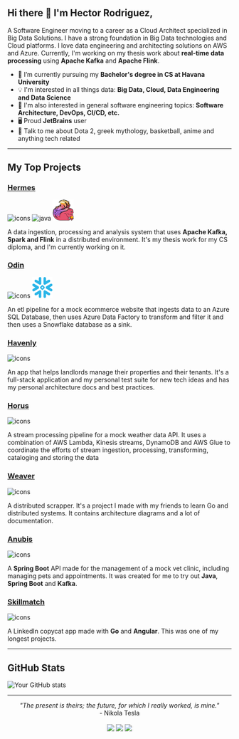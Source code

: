 ## Hi there 👋 I'm Hector Rodriguez,

A Software Engineer moving to a career as a Cloud Architect specialized in Big Data Solutions. I have a strong
foundation in Big Data technologies and Cloud platforms. I love data engineering and architecting solutions on AWS and
Azure. Currently, I'm working on my thesis work about **real-time data processing** using **Apache Kafka** and **Apache
Flink**.

- 🌱 I’m currently pursuing my **Bachelor's degree in CS at Havana University**
- 💡 I'm interested in all things data: **Big Data, Cloud, Data Engineering and Data Science**
- 🔅 I'm also interested in general software engineering topics: **Software Architecture, DevOps, CI/CD, etc.**
- 🖥️ Proud **JetBrains** user
- 💬 Talk to me about Dota 2, greek mythology, basketball, anime and anything tech related

---

## My Top Projects

### [Hermes](https://github.com/hmrguez/Hermes)

<img src="https://skillicons.dev/icons?i=docker,py,kafka,java,scala" alt="icons" /> <img src="https://www.vectorlogo.zone/logos/apache_spark/apache_spark-icon.svg" alt="java" width="45" height="45"/> <img src="flink_squirrel_1000.png" width="47" alt="flink">

A data ingestion, processing and analysis system that uses **Apache Kafka, Spark and Flink** in a distributed
environment. It's my thesis work for my CS diploma, and I'm currently working on it.

### [Odin](https://github.com/hmrguez/Odin)

<img src="https://skillicons.dev/icons?i=py,azure" alt="icons" /> <img src="snowflake-icon.svg" width="47" alt="flink">

An etl pipeline for a mock ecommerce website that ingests data to an Azure SQL Database, then uses Azure Data Factory to
transform and filter it and then uses a Snowflake database as a sink.


### [Havenly](https://github.com/hmrguez/Havenly)

<img src="https://skillicons.dev/icons?i=dotnet,angular,graphql,postgresql,kubernetes,docker,terraform,aws" alt="icons" />

An app that helps landlords manage their properties and their tenants. It's a full-stack application and my personal
test suite for new tech ideas and has my personal architecture docs and best practices.


### [Horus](https://github.com/hmrguez/Horus)

<img src="https://skillicons.dev/icons?i=py,aws" alt="icons">

A stream processing pipeline for a mock weather data API. It uses a combination of AWS Lambda, Kinesis streams, DynamoDB
and AWS Glue to coordinate the efforts of stream ingestion, processing, transforming, cataloging and storing the data

### [Weaver](https://github.com/bromistas/Weaver)

<img src="https://skillicons.dev/icons?i=go,docker,redis,rabbitmq" alt="icons" />

A distributed scrapper. It's a project I made with my friends to learn Go and distributed
systems. It contains architecture diagrams and a lot of documentation.

### [Anubis](https://github.com/hmrguez/Project-Anubis)

<img src="https://skillicons.dev/icons?i=java,spring,postgresql,kafka" alt="icons" />

A **Spring Boot** API made for the management of a mock vet clinic, including managing pets and appointments. It was
created
for me to try out **Java**, **Spring Boot** and **Kafka**.

### [Skillmatch](https://github.com/hmrguez/Skill-Match)

<img src="https://skillicons.dev/icons?i=golang,angular,mongodb" alt="icons" />

A LinkedIn copycat app made with **Go** and **Angular**. This was one of my longest projects.

---

## GitHub Stats

![Your GitHub stats](https://github-readme-stats.vercel.app/api?username=hmrguez&show_icons=true&theme=dark)

---

<p align="center">
   <i>"The present is theirs; the future, for which I really worked, is mine."</i>
   <br>
   - Nikola Tesla
   <br>
<br>
<a target="_blank" href="https://www.linkedin.com/in/hmrguez"><img src="https://img.shields.io/badge/-LinkedIn-0077B5?style=for-the-badge&logo=Linkedin&logoColor=white"></img></a>
<a target="_blank" href="mailto:zealot.algo@gmail.com"><img src="https://img.shields.io/badge/-Gmail-D14836?style=for-the-badge&logo=Gmail&logoColor=white"></img></a>
<a target="_blank" href="https://twitter.com/MachineZealot"><img src="https://img.shields.io/badge/-X-000000?style=for-the-badge&logo=X&logoColor=white"></img></a>

<br>
</p>     